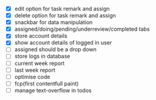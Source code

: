 - [x] edit option for task remark and assign
- [x] delete option for task remark and assign
- [x] snackbar for data manipulation
- [x] assigned/doing/pending/underreview/completed tabs
- [x] store account details
- [x] show account details of logged in user
- [ ] assigned should be a drop down
- [ ] store logs in database
- [ ] current week report
- [ ] last week report
- [ ] optimise code
- [ ] fcp(first contentfull paint)
- [ ] manage text-overflow in todos